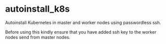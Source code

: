 # autoinstall_k8s
Autoinstall Kubernetes in master and worker nodes using passwordless ssh.

Before using this kindly ensure that you have added ssh key to the worker nodes send from master nodes.
